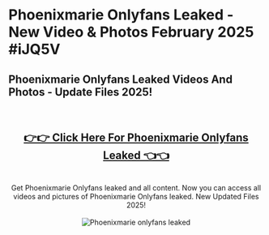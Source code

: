 # Phoenixmarie Onlyfans Leaked - New Video & Photos February 2025 #iJQ5V

<h2>Phoenixmarie Onlyfans Leaked Videos And Photos - Update Files 2025!</h2>
<br>
<div align="center">
<h2><a href="https://links2leaks.com?utm_source=phoenixmarie&utm_medium=git92" rel="nofollow">👉👉 Click Here For Phoenixmarie Onlyfans Leaked 👈👈</a></h2>
<br>
Get Phoenixmarie Onlyfans leaked and all content. Now you can access all videos and pictures of Phoenixmarie Onlyfans leaked. New Updated Files 2025!
<br>
<br>
<a href="https://links2leaks.com?utm_source=phoenixmarie&utm_medium=git92" rel="nofollow" data-target="animated-image.originalLink"><img src="https://i.ibb.co/Gkj2r4b/banner.png" alt="Phoenixmarie onlyfans leaked" style="max-width: 100%; display: inline-block;" data-target="animated-image.originalImage"></a>
</div>
<br>
